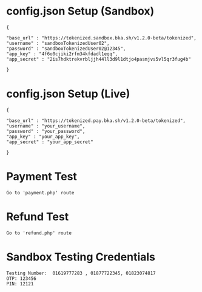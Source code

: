 # config.json Setup (Sandbox)
```
{

"base_url" : "https://tokenized.sandbox.bka.sh/v1.2.0-beta/tokenized",
"username" : "sandboxTokenizedUser02",
"password" : "sandboxTokenizedUser02@12345",
"app_key" : "4f6o0cjiki2rfm34kfdadl1eqq",
"app_secret" : "2is7hdktrekvrbljjh44ll3d9l1dtjo4pasmjvs5vl5qr3fug4b"

}

```
# config.json Setup (Live)
```
{

"base_url" : "https://tokenized.pay.bka.sh/v1.2.0-beta/tokenized",
"username" : "your_username",
"password" : "your_password",
"app_key" : "your_app_key",
"app_secret" : "your_app_secret"

}

```
# Payment Test
```
Go to 'payment.php' route
```
# Refund Test
```
Go to 'refund.php' route
```
# Sandbox Testing Credentials 
```
Testing Number:  01619777283 , 01877722345, 01823074817
OTP: 123456
PIN: 12121
```

